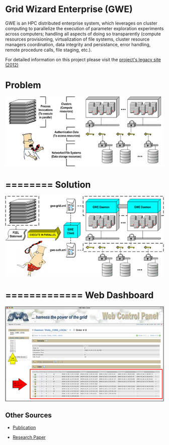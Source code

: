 # Grid Wizard Enterprise (GWE)
GWE is an HPC distributed enterprise system, which leverages on cluster computing to parallelize the execution of parameter exploration experiments across computers; handling all aspects of doing so transparently (compute resources provisioning, virtualization of file systems, cluster resource managers coordination, data integrity and persistance, error handling, remote procedure calls, file staging, etc.).

For detailed information on this project please visit the [project's legacy site (2012)](https://marco-ruiz.github.io/grid-wizard-enterprise/)

Problem
=======
![](/README/problem-85.png)

========
Solution
========
![](/README/solution-85.png)

=============
Web Dashboard
=============
![](/README/wcp-order-3.png)


## Other Sources

- [Publication](http://www.springerlink.com/content/j3l733vn48jp1911)

- [Research Paper](http://www.i3s.unice.fr/~johan/MICCAI-Grid08/pdf/ruizMICCAIG.pdf)
